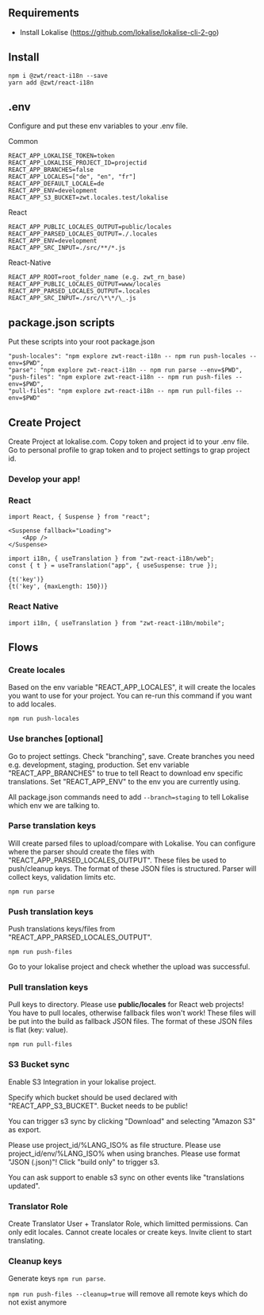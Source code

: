 ## Requirements

- Install Lokalise (https://github.com/lokalise/lokalise-cli-2-go)

## Install

```
npm i @zwt/react-i18n --save
yarn add @zwt/react-i18n
```

## .env

Configure and put these env variables to your .env file.

Common

```
REACT_APP_LOKALISE_TOKEN=token
REACT_APP_LOKALISE_PROJECT_ID=projectid
REACT_APP_BRANCHES=false
REACT_APP_LOCALES=["de", "en", "fr"]
REACT_APP_DEFAULT_LOCALE=de
REACT_APP_ENV=development
REACT_APP_S3_BUCKET=zwt.locales.test/lokalise
```

React

```
REACT_APP_PUBLIC_LOCALES_OUTPUT=public/locales
REACT_APP_PARSED_LOCALES_OUTPUT=./.locales
REACT_APP_ENV=development
REACT_APP_SRC_INPUT=./src/**/*.js
```

React-Native

```
REACT_APP_ROOT=root_folder_name (e.g. zwt_rn_base)
REACT_APP_PUBLIC_LOCALES_OUTPUT=www/locales
REACT_APP_PARSED_LOCALES_OUTPUT=.locales
REACT_APP_SRC_INPUT=./src/\*\*/\_.js
```

## package.json scripts

Put these scripts into your root package.json

```
"push-locales": "npm explore zwt-react-i18n -- npm run push-locales --env=$PWD",
"parse": "npm explore zwt-react-i18n -- npm run parse --env=$PWD",
"push-files": "npm explore zwt-react-i18n -- npm run push-files --env=$PWD",
"pull-files": "npm explore zwt-react-i18n -- npm run pull-files --env=$PWD"
```

## Create Project

Create Project at lokalise.com.
Copy token and project id to your .env file. Go to personal profile to grap token and to project settings to grap project id.

### Develop your app!

### React

```
import React, { Suspense } from "react";

<Suspense fallback="Loading">
    <App />
</Suspense>
```

```
import i18n, { useTranslation } from "zwt-react-i18n/web";
const { t } = useTranslation("app", { useSuspense: true });

{t('key')}
{t('key', {maxLength: 150})}
```

### React Native

```
import i18n, { useTranslation } from "zwt-react-i18n/mobile";
```

## Flows

### Create locales

Based on the env variable "REACT_APP_LOCALES", it will create the locales you want to use for your project. You can re-run this command if you want to add locales.

```
npm run push-locales
```

### Use branches [optional]

Go to project settings. Check "branching", save.
Create branches you need e.g. development, staging, production.
Set env variable "REACT_APP_BRANCHES" to true to tell React to download env specific translations.
Set "REACT_APP_ENV" to the env you are currently using.

All package.json commands need to add `--branch=staging` to tell Lokalise which env we are talking to.

### Parse translation keys

Will create parsed files to upload/compare with Lokalise.
You can configure where the parser should create the files with "REACT_APP_PARSED_LOCALES_OUTPUT".
These files be used to push/cleanup keys.
The format of these JSON files is structured. Parser will collect keys, validation limits etc.

```
npm run parse
```

### Push translation keys

Push translations keys/files from "REACT_APP_PARSED_LOCALES_OUTPUT".

```
npm run push-files
```

Go to your lokalise project and check whether the upload was successful.

### Pull translation keys

Pull keys to directory. Please use **public/locales** for React web projects!
You have to pull locales, otherwise fallback files won't work!
These files will be put into the build as fallback JSON files.
The format of these JSON files is flat (key: value).

```
npm run pull-files
```

### S3 Bucket sync

Enable S3 Integration in your lokalise project.

Specify which bucket should be used declared with "REACT_APP_S3_BUCKET". Bucket needs to be public!

You can trigger s3 sync by clicking "Download" and selecting "Amazon S3" as export.

Please use project_id/%LANG_ISO% as file structure.
Please use project_id/env/%LANG_ISO% when using branches.
Please use format "JSON (.json)"!
Click "build only" to trigger s3.

You can ask support to enable s3 sync on other events like "translations updated".

### Translator Role

Create Translator User + Translator Role, which limitted permissions. Can only edit locales. Cannot create locales or create keys. Invite client to start translating.

### Cleanup keys

Generate keys `npm run parse`.

`npm run push-files --cleanup=true` will remove all remote keys which do not exist anymore
